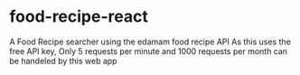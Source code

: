 # food-recipe-react
A Food Recipe searcher using the edamam food recipe API
As this uses the free API key, Only 5 requests per minute and 1000 requests per month can be handeled by this web app
